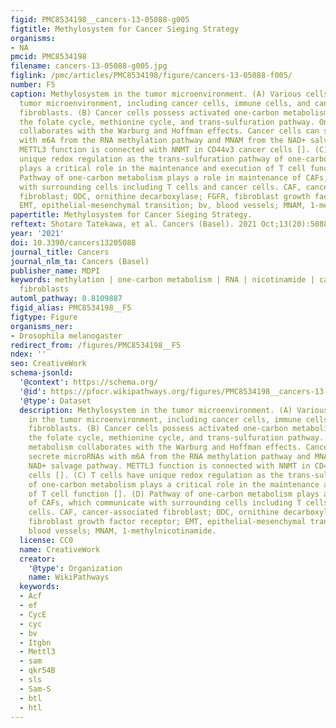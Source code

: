 ```yaml
---
figid: PMC8534198__cancers-13-05088-g005
figtitle: Methylosystem for Cancer Sieging Strategy
organisms:
- NA
pmcid: PMC8534198
filename: cancers-13-05088-g005.jpg
figlink: /pmc/articles/PMC8534198/figure/cancers-13-05088-f005/
number: F5
caption: Methylosystem in the tumor microenvironment. (A) Various cells exist in the
  tumor microenvironment, including cancer cells, immune cells, and cancer-associated
  fibroblasts. (B) Cancer cells possess activated one-carbon metabolism, which comprises
  the folate cycle, methionine cycle, and trans-sulfuration pathway. One-carbon metabolism
  collaborates with the Warburg and Hoffman effects. Cancer cells can secrete microRNAs
  with m6A from the RNA methylation pathway and MNAM from the NAD+ salvage pathway.
  METTL3 function is connected with NNMT in CD44v3 cancer cells []. (C) T cells have
  unique redox regulation as the trans-sulfuration pathway of one-carbon metabolism
  plays a critical role in the maintenance and execution of T cell function []. (D)
  Pathway of one-carbon metabolism plays a role in maintenance of CAFs, which communicate
  with surrounding cells including T cells and cancer cells. CAF, cancer-associated
  fibroblast; ODC, ornithine decarboxylase; FGFR, fibroblast growth factor receptor;
  EMT, epithelial-mesenchymal transition; bv, blood vessels; MNAM, 1-methylnicotinamide.
papertitle: Methylosystem for Cancer Sieging Strategy.
reftext: Shotaro Tatekawa, et al. Cancers (Basel). 2021 Oct;13(20):5088.
year: '2021'
doi: 10.3390/cancers13205088
journal_title: Cancers
journal_nlm_ta: Cancers (Basel)
publisher_name: MDPI
keywords: methylation | one-carbon metabolism | RNA | nicotinamide | cancer-associated
  fibroblasts
automl_pathway: 0.8109887
figid_alias: PMC8534198__F5
figtype: Figure
organisms_ner:
- Drosophila melanogaster
redirect_from: /figures/PMC8534198__F5
ndex: ''
seo: CreativeWork
schema-jsonld:
  '@context': https://schema.org/
  '@id': https://pfocr.wikipathways.org/figures/PMC8534198__cancers-13-05088-g005.html
  '@type': Dataset
  description: Methylosystem in the tumor microenvironment. (A) Various cells exist
    in the tumor microenvironment, including cancer cells, immune cells, and cancer-associated
    fibroblasts. (B) Cancer cells possess activated one-carbon metabolism, which comprises
    the folate cycle, methionine cycle, and trans-sulfuration pathway. One-carbon
    metabolism collaborates with the Warburg and Hoffman effects. Cancer cells can
    secrete microRNAs with m6A from the RNA methylation pathway and MNAM from the
    NAD+ salvage pathway. METTL3 function is connected with NNMT in CD44v3 cancer
    cells []. (C) T cells have unique redox regulation as the trans-sulfuration pathway
    of one-carbon metabolism plays a critical role in the maintenance and execution
    of T cell function []. (D) Pathway of one-carbon metabolism plays a role in maintenance
    of CAFs, which communicate with surrounding cells including T cells and cancer
    cells. CAF, cancer-associated fibroblast; ODC, ornithine decarboxylase; FGFR,
    fibroblast growth factor receptor; EMT, epithelial-mesenchymal transition; bv,
    blood vessels; MNAM, 1-methylnicotinamide.
  license: CC0
  name: CreativeWork
  creator:
    '@type': Organization
    name: WikiPathways
  keywords:
  - Acf
  - ef
  - CycE
  - cyc
  - bv
  - Itgbn
  - Mettl3
  - sam
  - qkr54B
  - sls
  - Sam-S
  - btl
  - htl
---
```

